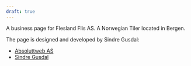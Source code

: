 ```yaml
---
draft: true
---
```


A business page for Flesland Flis AS. A Norwegian Tiler located in Bergen.

The page is designed and developed by Sindre Gusdal:

* [Absoluttweb AS](https://www.absoluttweb.no)
* [Sindre Gusdal](https://www.linkedin.com/in/sindregusdal/)

